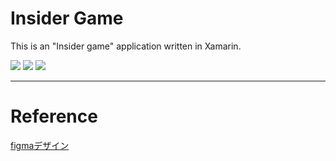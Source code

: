 # Insider Game
This is an "Insider game" application written in Xamarin.

![](https://oinkgms.com/images/insider/image02.png)
![](https://35sf8z1suehb4fodtv2gzxhu-wpengine.netdna-ssl.com/wp-content/uploads/2019/10/Insider-Board-Game-Review.jpg)
![](https://images-na.ssl-images-amazon.com/images/I/71aElQ5KGJL._AC_SX425_.jpg)

---
# Reference

[figmaデザイン](https://www.figma.com/file/6254WjqfNErt6GFT0603Ew/Q-Play-Website?node-id=165%3A434)